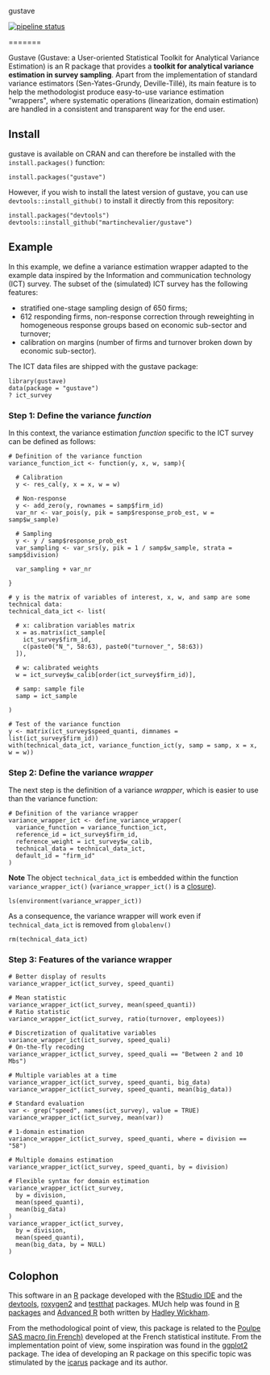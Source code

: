 gustave 

[![pipeline status](https://git.stable.innovation.insee.eu/methodologie-sondage/gustave/badges/dev/pipeline.svg)](https://git.stable.innovation.insee.eu/methodologie-sondage/gustave/commits/dev)

=======

Gustave (Gustave: a User-oriented Statistical Toolkit for Analytical Variance Estimation) is an R package that provides a **toolkit for analytical variance estimation in survey sampling**. Apart from the implementation of standard variance estimators (Sen-Yates-Grundy, Deville-Tillé), its main feature is to help the methodologist produce easy-to-use variance estimation "wrappers", where systematic operations (linearization, domain estimation) are handled in a consistent and transparent way for the end user.

## Install

gustave is available on CRAN and can therefore be installed with the `install.packages()` function:

```
install.packages("gustave")
```

However, if you wish to install the latest version of gustave, you can use `devtools::install_github()` to install it directly from this repository:

```
install.packages("devtools")
devtools::install_github("martinchevalier/gustave")
```

## Example

In this example, we define a variance estimation wrapper adapted to the example data inspired by the Information and communication technology (ICT) survey. The subset of the (simulated) ICT survey has the following features:

- stratified one-stage sampling design of 650 firms;
- 612 responding firms, non-response correction through reweighting in homogeneous response groups based on economic sub-sector and turnover;
- calibration on margins (number of firms and turnover broken down by economic sub-sector).

The ICT data files are shipped with the gustave package:

```
library(gustave)
data(package = "gustave")
? ict_survey
```

### Step 1: Define the variance *function*

In this context, the variance estimation *function* specific to the ICT survey can be defined as follows:

```
# Definition of the variance function
variance_function_ict <- function(y, x, w, samp){
  
  # Calibration
  y <- res_cal(y, x = x, w = w)
  
  # Non-response
  y <- add_zero(y, rownames = samp$firm_id)
  var_nr <- var_pois(y, pik = samp$response_prob_est, w = samp$w_sample)

  # Sampling
  y <- y / samp$response_prob_est
  var_sampling <- var_srs(y, pik = 1 / samp$w_sample, strata = samp$division)

  var_sampling + var_nr
  
}

# y is the matrix of variables of interest, x, w, and samp are some technical data:
technical_data_ict <- list(
  
  # x: calibration variables matrix
  x = as.matrix(ict_sample[
    ict_survey$firm_id,
    c(paste0("N_", 58:63), paste0("turnover_", 58:63))
  ]),

  # w: calibrated weights
  w = ict_survey$w_calib[order(ict_survey$firm_id)],
  
  # samp: sample file
  samp = ict_sample
  
)

# Test of the variance function
y <- matrix(ict_survey$speed_quanti, dimnames = list(ict_survey$firm_id))
with(technical_data_ict, variance_function_ict(y, samp = samp, x = x, w = w))
```


### Step 2: Define the variance *wrapper*

The next step is the definition of a variance *wrapper*, which is easier to use than the variance function: 

```
# Definition of the variance wrapper
variance_wrapper_ict <- define_variance_wrapper(
  variance_function = variance_function_ict,
  reference_id = ict_survey$firm_id, 
  reference_weight = ict_survey$w_calib, 
  technical_data = technical_data_ict,
  default_id = "firm_id"
)
```

**Note** The object `technical_data_ict` is embedded within the function `variance_wrapper_ict()` (`variance_wrapper_ict()` is a [closure](http://adv-r.had.co.nz/Functional-programming.html#closures)).

```
ls(environment(variance_wrapper_ict))
```

As a consequence, the variance wrapper will work even if `technical_data_ict` is removed from `globalenv()`

```
rm(technical_data_ict)
```

### Step 3: Features of the variance wrapper

```
# Better display of results
variance_wrapper_ict(ict_survey, speed_quanti)

# Mean statistic
variance_wrapper_ict(ict_survey, mean(speed_quanti))
# Ratio statistic
variance_wrapper_ict(ict_survey, ratio(turnover, employees))

# Discretization of qualitative variables
variance_wrapper_ict(ict_survey, speed_quali)
# On-the-fly recoding
variance_wrapper_ict(ict_survey, speed_quali == "Between 2 and 10 Mbs")

# Multiple variables at a time
variance_wrapper_ict(ict_survey, speed_quanti, big_data)
variance_wrapper_ict(ict_survey, speed_quanti, mean(big_data))

# Standard evaluation
var <- grep("speed", names(ict_survey), value = TRUE)
variance_wrapper_ict(ict_survey, mean(var))

# 1-domain estimation
variance_wrapper_ict(ict_survey, speed_quanti, where = division == "58")

# Multiple domains estimation
variance_wrapper_ict(ict_survey, speed_quanti, by = division)

# Flexible syntax for domain estimation
variance_wrapper_ict(ict_survey,
  by = division,
  mean(speed_quanti),
  mean(big_data)
)
variance_wrapper_ict(ict_survey,
  by = division,
  mean(speed_quanti),
  mean(big_data, by = NULL)
)
```

## Colophon

This software in an [R](https://cran.r-project.org/) package developed with the [RStudio IDE](https://www.rstudio.com/) and the [devtools](https://CRAN.R-project.org/package=devtools), [roxygen2](https://CRAN.R-project.org/package=roxygen2) and [testthat](https://CRAN.R-project.org/package=testthat) packages. MUch help was found in [R packages](http://r-pkgs.had.co.nz/) and [Advanced R](http://adv-r.had.co.nz/) both written by [Hadley Wickham](http://hadley.nz/).

From the methodological point of view, this package is related to the [Poulpe SAS macro (in French)](http://jms-insee.fr/jms1998_programme/#1513415199356-a8a1bdde-becd) developed at the French statistical institute. From the implementation point of view, some inspiration was found in the [ggplot2](https://CRAN.R-project.org/package=ggplot2) package. The idea of developing an R package on this specific topic was stimulated by the [icarus](https://CRAN.R-project.org/package=icarus) package and its author.
